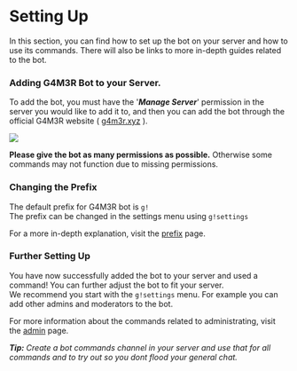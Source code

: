 # Setting Up

In this section, you can find how to set up the bot on your server and how to use its commands. There will also be links to more in-depth guides related to the bot.

### Adding G4M3R Bot to your Server.

To add the bot, you must have the '_**Manage Server**_' permission in the server you would like to add it to, and then you can add the bot through the official G4M3R website \( [g4m3r.xyz](/g4m3r.xyz) \).

![](https://media.discordapp.net/attachments/364017502638047233/420316688307716118/G4M3Raddscreenv2.png)

**Please give the bot as many permissions as possible.** Otherwise some commands may not function due to missing permissions.

### Changing the Prefix

The default prefix for G4M3R bot is `g!`  
The prefix can be changed in the settings menu using `g!settings`

For a more in-depth explanation, visit the [prefix](/setting-up/prefix.md) page.

### Further Setting Up

You have now successfully added the bot to your server and used a command! You can further adjust the bot to fit your server.  
We recommend you start with the `g!settings` menu. For example you can add other admins and moderators to the bot.

For more information about the commands related to administrating, visit the [admin](/Commands/admin.md) page.

_**Tip:** Create a bot commands channel in your server and use that for all commands and to try out so you dont flood your general chat._

